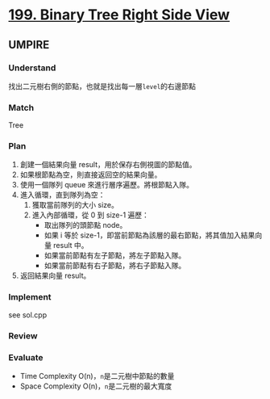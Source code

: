# [199. Binary Tree Right Side View](https://leetcode.com/problems/binary-tree-right-side-view/description/)

## UMPIRE
### Understand
找出二元樹右側的節點，也就是找出每一層`level`的右邊節點
### Match
Tree
### Plan
1. 創建一個結果向量 result，用於保存右側視圖的節點值。
2. 如果根節點為空，則直接返回空的結果向量。
3. 使用一個隊列 queue 來進行層序遍歷。將根節點入隊。
4. 進入循環，直到隊列為空：
   1. 獲取當前隊列的大小 size。
   2. 進入內部循環，從 0 到 size-1 遍歷：
      - 取出隊列的頭節點 node。
      - 如果 i 等於 size-1，即當前節點為該層的最右節點，將其值加入結果向量 result 中。
      - 如果當前節點有左子節點，將左子節點入隊。
      - 如果當前節點有右子節點，將右子節點入隊。
5. 返回結果向量 result。

### Implement
see sol.cpp
### Review

### Evaluate
* Time Complexity O(n)，`n`是二元樹中節點的數量
* Space Complexity O(n)，`n`是二元樹的最大寬度